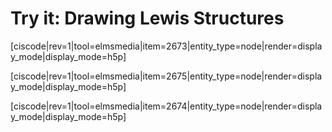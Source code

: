 # Try it: Drawing Lewis Structures

[ciscode|rev=1|tool=elmsmedia|item=2673|entity_type=node|render=display_mode|display_mode=h5p]

[ciscode|rev=1|tool=elmsmedia|item=2675|entity_type=node|render=display_mode|display_mode=h5p]

[ciscode|rev=1|tool=elmsmedia|item=2674|entity_type=node|render=display_mode|display_mode=h5p]

 